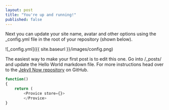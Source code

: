```yaml
---
layout: post
title: "You're up and running!"
published: false
---
```




Next you can update your site name, avatar and other options using the _config.yml file in the root of your repository (shown below).

![_config.yml]({{ site.baseurl }}/images/config.png)

The easiest way to make your first post is to edit this one. Go into /_posts/ and update the Hello World markdown file. For more instructions head over to the [Jekyll Now repository](https://github.com/barryclark/jekyll-now) on GitHub. 

```javascript
function()
{
	return (
    	<Provice store={}>
        </Provice>
}
```
